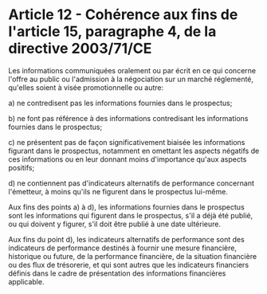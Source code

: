# Article 12 - Cohérence aux fins de l'article 15, paragraphe 4, de la directive 2003/71/CE


Les informations communiquées oralement ou par écrit en ce qui concerne l'offre au public ou l'admission à la négociation sur un marché réglementé, qu'elles soient à visée promotionnelle ou autre:

a) ne contredisent pas les informations fournies dans le prospectus;

b) ne font pas référence à des informations contredisant les informations fournies dans le prospectus;

c) ne présentent pas de façon significativement biaisée les informations figurant dans le prospectus, notamment en omettant les aspects négatifs de ces informations ou en leur donnant moins d'importance qu'aux aspects positifs;

d) ne contiennent pas d'indicateurs alternatifs de performance concernant l'émetteur, à moins qu'ils ne figurent dans le prospectus lui-même.

Aux fins des points a) à d), les informations fournies dans le prospectus sont les informations qui figurent dans le prospectus, s'il a déjà été publié, ou qui doivent y figurer, s'il doit être publié à une date ultérieure.

Aux fins du point d), les indicateurs alternatifs de performance sont des indicateurs de performance destinés à fournir une mesure financière, historique ou future, de la performance financière, de la situation financière ou des flux de trésorerie, et qui sont autres que les indicateurs financiers définis dans le cadre de présentation des informations financières applicable.
